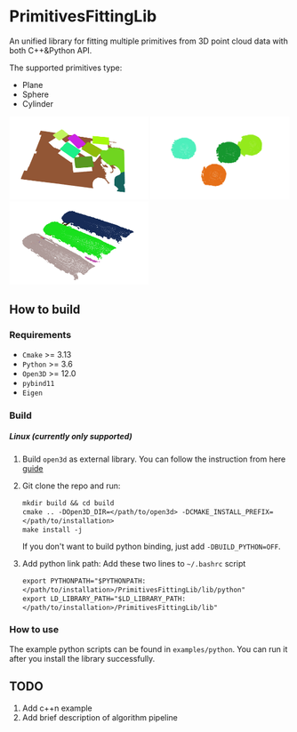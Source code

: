 # PrimitivesFittingLib
An unified library for fitting multiple primitives from 3D point cloud data with both C++&amp;Python API.

The supported primitives type:
- Plane
- Sphere
- Cylinder

<p float="left">
  <img src="data/imgs/plane.png" width="250" height=150/>
  <img src="data/imgs/sphere.png" width="250" height=150/> 
  <img src="data/imgs/cylinder.png" width="250" height=150/>
</p>

## How to build
### Requirements
- `Cmake` >= 3.13
- `Python` >= 3.6
- `Open3D` >= 12.0 
- `pybind11`
- `Eigen`

### Build
##### Linux (currently only supported)
1. Build `open3d` as external library. You can follow the instruction from here [guide](https://github.com/intel-isl/open3d-cmake-find-package)

2. Git clone the repo and run:
    ```
    mkdir build && cd build
    cmake .. -DOpen3D_DIR=</path/to/open3d> -DCMAKE_INSTALL_PREFIX=</path/to/installation>
    make install -j
    ```
    If you don't want to build python binding, just add `-DBUILD_PYTHON=OFF`.

3. Add python link path:
    Add these two lines to `~/.bashrc` script
    ```
    export PYTHONPATH="$PYTHONPATH:</path/to/installation>/PrimitivesFittingLib/lib/python"
    export LD_LIBRARY_PATH="$LD_LIBRARY_PATH:</path/to/installation>/PrimitivesFittingLib/lib"
    ```
### How to use
The example python scripts can be found in `examples/python`. You can run it after you install the library successfully.

###

## TODO
1. Add c++n example 
2. Add brief description of algorithm pipeline